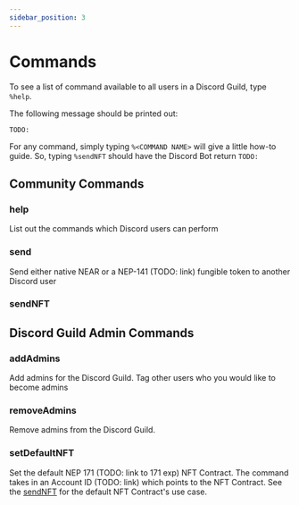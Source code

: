 ```yaml
---
sidebar_position: 3
---
```


# Commands

To see a list of command available to all users in a Discord Guild, type `%help`.

The following message should be printed out:
```
TODO:
```

For any command, simply typing `%<COMMAND NAME>` will give a little how-to guide. So, typing `%sendNFT` should have the Discord Bot return
```TODO:```

## Community Commands

### help
List out the commands which Discord users can perform

### send
Send either native NEAR or a NEP-141 (TODO: link) fungible token to another Discord user

### sendNFT


## Discord Guild Admin Commands

### addAdmins

Add admins for the Discord Guild. Tag other users who you would like to become admins

### removeAdmins
<!-- TODO: this feels like a power that could get abused? Or do we not worry about it for now cause its important to have a good discord community manager. Granted if one person get's faulty access, then the whole thing could get screwed. That being said, maybe we should have like a super admin? Like one that cannot be removed -->

Remove admins from the Discord Guild.

### setDefaultNFT

Set the default NEP 171 (TODO: link to 171 exp) NFT Contract. The command takes in an Account ID (TODO: link) which points to the NFT Contract. See the [sendNFT](./Commands#sendnft) for the default NFT Contract's use case.